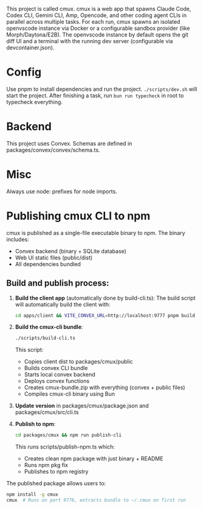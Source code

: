 This project is called cmux. cmux is a web app that spawns Claude Code, Codex CLI, Gemini CLI, Amp, Opencode, and other coding agent CLIs in parallel across multiple tasks. For each run, cmux spawns an isolated openvscode instance via Docker or a configurable sandbox provider (like Morph/Daytona/E2B). The openvscode instance by default opens the git diff UI and a terminal with the running dev server (configurable via devcontainer.json).

# Config

Use pnpm to install dependencies and run the project.
`./scripts/dev.sh` will start the project.
After finishing a task, run `bun run typecheck` in root to typecheck everything.

# Backend

This project uses Convex.
Schemas are defined in packages/convex/convex/schema.ts.

# Misc

Always use node: prefixes for node imports.

# Publishing cmux CLI to npm

cmux is published as a single-file executable binary to npm. The binary includes:
- Convex backend (binary + SQLite database)
- Web UI static files (public/dist)
- All dependencies bundled

## Build and publish process:

1. **Build the client app** (automatically done by build-cli.ts):
   The build script will automatically build the client with:
   ```bash
   cd apps/client && VITE_CONVEX_URL=http://localhost:9777 pnpm build
   ```

2. **Build the cmux-cli bundle**:
   ```bash
   ./scripts/build-cli.ts
   ```
   This script:
   - Copies client dist to packages/cmux/public
   - Builds convex CLI bundle
   - Starts local convex backend
   - Deploys convex functions
   - Creates cmux-bundle.zip with everything (convex + public files)
   - Compiles cmux-cli binary using Bun

3. **Update version** in packages/cmux/package.json and packages/cmux/src/cli.ts

4. **Publish to npm**:
   ```bash
   cd packages/cmux && npm run publish-cli
   ```
   This runs scripts/publish-npm.ts which:
   - Creates clean npm package with just binary + README
   - Runs npm pkg fix
   - Publishes to npm registry

The published package allows users to:
```bash
npm install -g cmux
cmux  # Runs on port 9776, extracts bundle to ~/.cmux on first run
```

